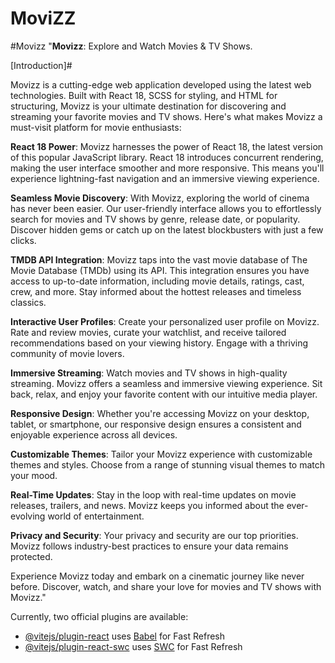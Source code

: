 # MoviZZ
#Movizz
"**Movizz**: Explore and Watch Movies & TV Shows.

[Introduction]#

Movizz is a cutting-edge web application developed using the latest web technologies. Built with React 18, SCSS for styling, and HTML for structuring, Movizz is your ultimate destination for discovering and streaming your favorite movies and TV shows. Here's what makes Movizz a must-visit platform for movie enthusiasts:

**React 18 Power**: Movizz harnesses the power of React 18, the latest version of this popular JavaScript library. React 18 introduces concurrent rendering, making the user interface smoother and more responsive. This means you'll experience lightning-fast navigation and an immersive viewing experience.

**Seamless Movie Discovery**: With Movizz, exploring the world of cinema has never been easier. Our user-friendly interface allows you to effortlessly search for movies and TV shows by genre, release date, or popularity. Discover hidden gems or catch up on the latest blockbusters with just a few clicks.

**TMDB API Integration**: Movizz taps into the vast movie database of The Movie Database (TMDb) using its API. This integration ensures you have access to up-to-date information, including movie details, ratings, cast, crew, and more. Stay informed about the hottest releases and timeless classics.

**Interactive User Profiles**: Create your personalized user profile on Movizz. Rate and review movies, curate your watchlist, and receive tailored recommendations based on your viewing history. Engage with a thriving community of movie lovers.

**Immersive Streaming**: Watch movies and TV shows in high-quality streaming. Movizz offers a seamless and immersive viewing experience. Sit back, relax, and enjoy your favorite content with our intuitive media player.

**Responsive Design**: Whether you're accessing Movizz on your desktop, tablet, or smartphone, our responsive design ensures a consistent and enjoyable experience across all devices.

**Customizable Themes**: Tailor your Movizz experience with customizable themes and styles. Choose from a range of stunning visual themes to match your mood.

**Real-Time Updates**: Stay in the loop with real-time updates on movie releases, trailers, and news. Movizz keeps you informed about the ever-evolving world of entertainment.

**Privacy and Security**: Your privacy and security are our top priorities. Movizz follows industry-best practices to ensure your data remains protected.

Experience Movizz today and embark on a cinematic journey like never before. Discover, watch, and share your love for movies and TV shows with Movizz."





Currently, two official plugins are available:

- [@vitejs/plugin-react](https://github.com/vitejs/vite-plugin-react/blob/main/packages/plugin-react/README.md) uses [Babel](https://babeljs.io/) for Fast Refresh
- [@vitejs/plugin-react-swc](https://github.com/vitejs/vite-plugin-react-swc) uses [SWC](https://swc.rs/) for Fast Refresh
